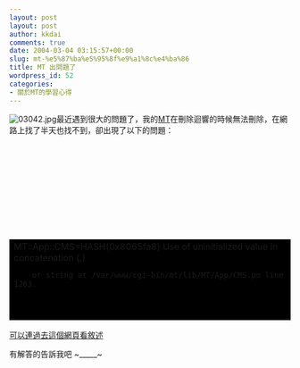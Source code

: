 ```yaml
---
layout: post
layout: post
author: kkdai
comments: true
date: 2004-03-04 03:15:57+00:00
slug: mt-%e5%87%ba%e5%95%8f%e9%a1%8c%e4%ba%86
title: MT 出問題了
wordpress_id: 52
categories:
- 關於MT的學習心得
---
```


![03042.jpg](http://www.evanlin.com/blog/archives/0304/03042.jpg)最近遇到很大的問題了，我的[MT](http://www.movabletype.org)在刪除迴響的時候無法刪除，在網路上找了半天也找不到，卻出現了以下的問題：


　




　




　




　




　





  
  <table cellpadding="0" cellspacing="0" border="0" bgcolor="#000000" width="20%" >
    <tr >
      
<td width="100%" >
        MT::App::CMS=HASH(0x8065fa8) Use of uninitialized value in concatenation (.)   

        or string at /var/www/cgi-bin/mt/lib/MT/App/CMS.pm line 1263.

        

　
</td>
    </tr>
  </table>
  





[可以連過去這個網頁看敘述](http://www.ideaspace.net/users/wkearney/archives/entries/000413.html)　




有解答的告訴我吧 ~_____~
